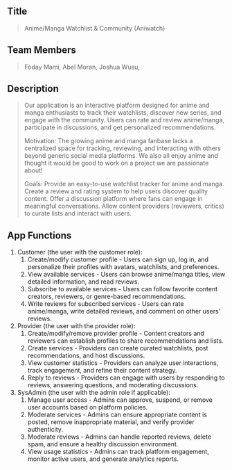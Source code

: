 ## Title
> Anime/Manga Watchlist & Community (Aniwatch)

## Team Members
> Foday Mami, Abel Moran, Joshua Wusu,

## Description 
> Our application is an interactive platform designed for anime and manga enthusiasts to track their watchlists, discover new series, and engage with the community. Users can rate and review anime/manga, participate in discussions, and get personalized recommendations.
> 
> Motivation: The growing anime and manga fanbase lacks a centralized space for tracking, reviewing, and interacting with others beyond generic social media platforms. We also all enjoy anime and thought it would be good to work on a project we are passionate about!
> 
> Goals: Provide an easy-to-use watchlist tracker for anime and manga. Create a review and rating system to help users discover quality content. Offer a discussion platform where fans can engage in meaningful conversations. Allow content providers (reviewers, critics) to curate lists and interact with users.


## App Functions
1. Customer (the user with the customer role):
    1. Create/modify customer profile - Users can sign up, log in, and personalize their profiles with avatars, watchlists, and preferences.
    2. View available services - Users can browse anime/manga titles, view detailed information, and read reviews.
    3. Subscribe to available services - Users can follow favorite content creators, reviewers, or genre-based recommendations.
    4. Write reviews for subscribed services - Users can rate anime/manga, write detailed reviews, and comment on other users' reviews.
2. Provider (the user with the provider role):
    1. Create/modify/remove provider profile - Content creators and reviewers can establish profiles to share recommendations and lists.
    2. Create services - Providers can create curated watchlists, post recommendations, and host discussions.
    3. View customer statistics - Providers can analyze user interactions, track engagement, and refine their content strategy.
    4. Reply to reviews - Providers can engage with users by responding to reviews, answering questions, and moderating discussions.
3. SysAdmin (the user with the admin role if applicable):
    1. Manage user access - Admins can approve, suspend, or remove user accounts based on platform policies.
    2. Moderate services - Admins can ensure appropriate content is posted, remove inappropriate material, and verify provider authenticity.
    3. Moderate reviews - Admins can handle reported reviews, delete spam, and ensure a healthy discussion environment.
    4. View usage statistics - Admins can track platform engagement, monitor active users, and generate analytics reports.
